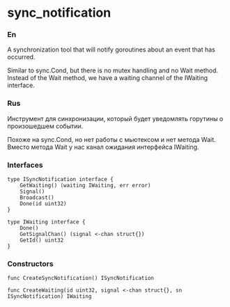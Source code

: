# sync_notification #

### En ###
A synchronization tool that will notify goroutines about an event that has occurred.

Similar to sync.Cond, but there is no mutex handling and no Wait method. Instead of the Wait method, we have a waiting channel of the IWaiting interface.

### Rus ###
Инструмент для синхронизации, который будет уведомлять горутины о произошедшем событии. 

Похоже на sync.Cond, но нет работы с мьютексом и нет метода Wait. Вместо метода Wait у нас канал ожидания интерфейса IWaiting.

### Interfaces ###

```
type ISyncNotification interface {
	GetWaiting() (waiting IWaiting, err error)
	Signal()
	Broadcast()
	Done(id uint32)
}
```
```
type IWaiting interface {
	Done()
	GetSignalChan() (signal <-chan struct{})
	GetId() uint32
}
```

### Constructors ###
```
func CreateSyncNotification() ISyncNotification
```
```
func CreateWaiting(id uint32, signal <-chan struct{}, sn ISyncNotification) IWaiting
```
